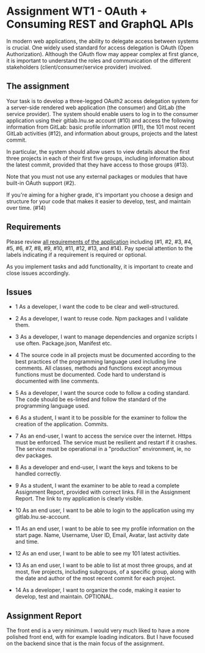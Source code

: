 # Assignment WT1 - OAuth + Consuming REST and GraphQL APIs

In modern web applications, the ability to delegate access between systems is crucial. One widely used standard for access delegation is OAuth (Open Authorization). Although the OAuth flow may appear complex at first glance, it is important to understand the roles and communication of the different stakeholders (client/consumer/service provider) involved.

## The assignment

Your task is to develop a three-legged OAuth2 access delegation system for a server-side rendered web application (the consumer) and GitLab (the service provider). The system should enable users to log in to the consumer application using their gitlab.lnu.se account (#10) and access the following information from GitLab: basic profile information (#11), the 101 most recent GitLab activities (#12), and information about groups, projects and the latest commit.

In particular, the system should allow users to view details about the first three projects in each of their first five groups, including information about the latest commit, provided that they have access to those groups (#13).

Note that you must not use any external packages or modules that have built-in OAuth support (#2).

If you're aiming for a higher grade, it's important you choose a design and structure for your code that makes it easier to develop, test, and maintain over time. (#14)

## Requirements

Please review [all requirements of the application](../../issues/) including (#1, #2, #3, #4, #5, #6, #7, #8, #9, #10, #11, #12, #13, and #14). Pay special attention to the labels indicating if a requirement is required or optional.

As you implement tasks and add functionality, it is important to create and close issues accordingly.

## Issues

* 1 As a developer, I want the code to be clear and well-structured.
* 2 As a developer, I want to reuse code. Npm packages and I validate them.
* 3 As a developer, I want to manage dependencies and organize scripts I use often. Package.json, Manifest etc.
* 4 The source code in all projects must be documented according to the best practices of the programming language used including line comments. All classes, methods and functions except anonymous functions must be documented. Code hard to understand is documented with line comments.
* 5 As a developer, I want the source code to follow a coding standard. The code should be es-linted and follow the standard of the programming language used.
* 6 As a student, I want it to be possible for the examiner to follow the creation of the application. Commits.
* 7 As an end-user, I want to access the service over the internet. Https must be enforced. The service must be resilient and restart if it crashes. The service must be operational in a "production" environment, ie, no dev packages.
* 8 As a developer and end-user, I want the keys and tokens to be handled correctly.
* 9 As a student, I want the examiner to be able to read a complete Assignment Report, provided with correct links. Fill in the Assignment Report. The link to my application is clearly visible.
* 10 As an end user, I want to be able to login to the application using my gitlab.lnu.se-account.
* 11 As an end user, I want to be able to see my profile information on the start page. Name, Username, User ID, Email, Avatar, last activity date and time.
* 12 As an end user, I want to be able to see my 101 latest activities.
* 13 As an end user, I want to be able to list at most three groups, and at most, five projects, including subgroups, of a specific group, along with the date and author of the most recent commit for each project.

* 14 As a developer, I want to organize the code, making it easier to develop, test and maintain. OPTIONAL.

## Assignment Report

The front end is a very minimum. I would very much liked to have a more polished front end, with for example loading indicators. But I have focused on the backend since that is the main focus of the assignment.